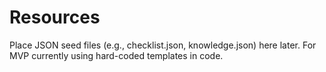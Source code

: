 # Resources

Place JSON seed files (e.g., checklist.json, knowledge.json) here later. For MVP currently using hard-coded templates in code.
